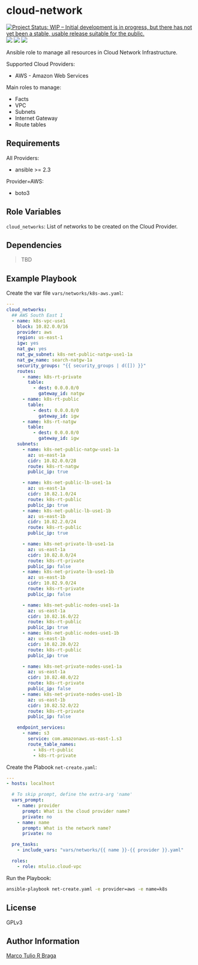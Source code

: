 cloud-network
=============

[![Project Status: WIP – Initial development is in progress, but there has not yet been a stable, usable release suitable for the public.](https://www.repostatus.org/badges/latest/wip.svg)](https://www.repostatus.org/#wip)
![](https://github.com/mtulio/ansible-role-cloud-network/actions/workflows/release.yml/badge.svg)
![](https://github.com/mtulio/ansible-role-cloud-network/actions/workflows/ci.yml/badge.svg?branch=main)
![](https://img.shields.io/ansible/role/59532)


Ansible role to manage all resources in Cloud Network Infrastructure.

Supported Cloud Providers:

* AWS - Amazon Web Services

Main roles to manage:

* Facts
* VPC
* Subnets
* Internet Gateway
* Route tables

Requirements
------------

All Providers:

* ansible >= 2.3

Provider=AWS:

* boto3


Role Variables
--------------

`cloud_networks`: List of networks to be created on the Cloud Provider.

Dependencies
------------

> TBD

Example Playbook
----------------

Create the var file `vars/networks/k8s-aws.yaml`:

```yaml
---
cloud_networks:
  ## AWS South East 1
  - name: k8s-vpc-use1
    block: 10.82.0.0/16
    provider: aws
    region: us-east-1
    igw: yes
    nat_gw: yes
    nat_gw_subnet: k8s-net-public-natgw-use1-1a
    nat_gw_name: search-natgw-1a
    security_groups: "{{ security_groups | d([]) }}"
    routes:
      - name: k8s-rt-private
        table:
          - dest: 0.0.0.0/0
            gateway_id: natgw
      - name: k8s-rt-public
        table:
          - dest: 0.0.0.0/0
            gateway_id: igw
      - name: k8s-rt-natgw
        table:
          - dest: 0.0.0.0/0
            gateway_id: igw
    subnets:
      - name: k8s-net-public-natgw-use1-1a
        az: us-east-1a
        cidr: 10.82.0.0/28
        route: k8s-rt-natgw
        public_ip: true

      - name: k8s-net-public-lb-use1-1a
        az: us-east-1a
        cidr: 10.82.1.0/24
        route: k8s-rt-public
        public_ip: true
      - name: k8s-net-public-lb-use1-1b
        az: us-east-1b
        cidr: 10.82.2.0/24
        route: k8s-rt-public
        public_ip: true

      - name: k8s-net-private-lb-use1-1a
        az: us-east-1a
        cidr: 10.82.8.0/24
        route: k8s-rt-private
        public_ip: false
      - name: k8s-net-private-lb-use1-1b
        az: us-east-1b
        cidr: 10.82.9.0/24
        route: k8s-rt-private
        public_ip: false

      - name: k8s-net-public-nodes-use1-1a
        az: us-east-1a
        cidr: 10.82.16.0/22
        route: k8s-rt-public
        public_ip: true
      - name: k8s-net-public-nodes-use1-1b
        az: us-east-1b
        cidr: 10.82.20.0/22
        route: k8s-rt-public
        public_ip: true

      - name: k8s-net-private-nodes-use1-1a
        az: us-east-1a
        cidr: 10.82.48.0/22
        route: k8s-rt-private
        public_ip: false
      - name: k8s-net-private-nodes-use1-1b
        az: us-east-1b
        cidr: 10.82.52.0/22
        route: k8s-rt-private
        public_ip: false

    endpoint_services:
      - name: s3
        service: com.amazonaws.us-east-1.s3
        route_table_names:
          - k8s-rt-public
          - k8s-rt-private

```

Create the Plabook `net-create.yaml`:

```yaml
---
- hosts: localhost

  # To skip prompt, define the extra-arg 'name'
  vars_prompt:
    - name: provider
      prompt: What is the cloud provider name?
      private: no
    - name: name
      prompt: What is the network name?
      private: no

  pre_tasks:
    - include_vars: "vars/networks/{{ name }}-{{ provider }}.yaml"

  roles:
    - role: mtulio.cloud-vpc
```

Run the Playbook:

```bash
ansible-playbook net-create.yaml -e provider=aws -e name=k8s
```

License
-------

GPLv3

Author Information
------------------

[Marco Tulio R Braga](https://github.com/mtulio)
